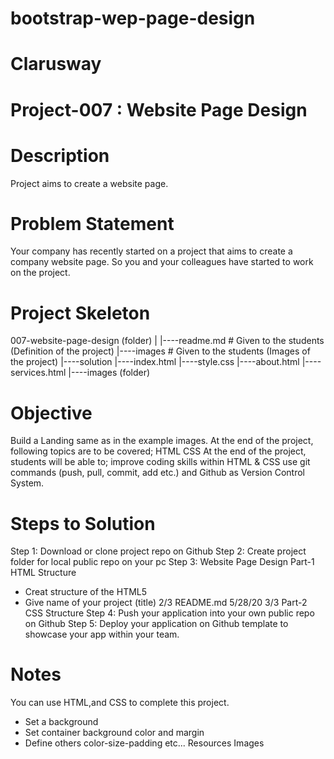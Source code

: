 # bootstrap-wep-page-design

# Clarusway

# Project-007 : Website Page Design

# Description
Project aims to create a website page.
# Problem Statement
Your company has recently started on a project that aims to create a company website page. So you and your colleagues have started to work on the project.
# Project Skeleton
007-website-page-design (folder)
|
|----readme.md         # Given to the students (Definition of the project)
|----images            # Given to the students (Images of the project)
|----solution
        |----index.html
        |----style.css
        |----about.html
        |----services.html
        |----images (folder)
# Objective
Build a Landing same as in the example images.
At the end of the project, following topics are to be covered; 
HTML
CSS
At the end of the project, students will be able to;
improve coding skills within HTML & CSS
use git commands (push, pull, commit, add etc.) and Github as Version Control System.
# Steps to Solution
Step 1: Download or clone project repo on Github
Step 2: Create project folder for local public repo on your pc Step 3: Website Page Design
Part-1 HTML Structure
- Creat structure of the HTML5
- Give name of your project (title)
2/3
README.md
5/28/20
3/3
Part-2 CSS Structure
Step 4: Push your application into your own public repo on Github
Step 5: Deploy your application on Github template to showcase your app within your team.
# Notes
You can use HTML,and CSS to complete this project.
- Set a background
- Set container background color and margin
- Define others color-size-padding etc...
Resources
Images       
